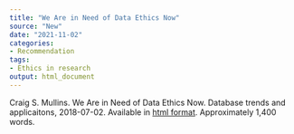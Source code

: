 ```yaml
---
title: "We Are in Need of Data Ethics Now"
source: "New"
date: "2021-11-02"
categories:
- Recommendation
tags:
- Ethics in research
output: html_document
---
```


Craig S. Mullins. We Are in Need of Data Ethics Now. Database trends and applicaitons, 2018-07-02. Available in [html format][mul1]. Approximately 1,400 words.

[mul1]: https://www.dbta.com/Columns/DBA-Corner/We-Are-in-Need-of-Data-Ethics-Now-125891.aspx

[nih1]: https://grants.nih.gov/faqs#/data-sharing.htm
[vic1]: https://trialsjournal.biomedcentral.com/articles/10.1186/1745-6215-7-15
[bar1]: https://www.nytimes.com/2006/08/09/technology/09aol.html
[lan1]: https://magazine.amstat.org/blog/2013/12/01/bigdatastatresearch/
[bar2]: https://www.wired.com/story/null-license-plate-landed-one-hacker-ticket-hell/
